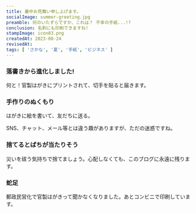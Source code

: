 ```yaml
---
title: 暑中お見舞い申し上げます。
socialImage: summer-greeting.jpg
preamble: 何のいたずらですか、これは？ 不幸の手紙...!?
conclusion: 名刺にも印刷できますね!
stampImage: icon03.png
createdAt: 2023-08-24
revisedAt:
tags: [ 'さかな', '夏', '手紙', 'ビジネス' ]
---
```


### 落書きから進化しました!

何と！官製はがきにプリントされて、切手を貼ると届きます。

### 手作りのぬくもり

はがきに絵を書いて、友だちに送る。

SNS、チャット、メール等とは違う趣がありますが、ただの迷惑ですね。

### 捨てるとばちが当たりそう

災いを祓う気持ちで捨てましょう。心配しなくても、このブログに永遠に残ります。

### 蛇足

郵政民営化で官製はがきって聞かなくなりました。あとコンビニで印刷しています。


